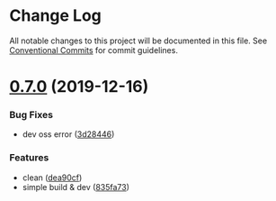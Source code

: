 # Change Log

All notable changes to this project will be documented in this file.
See [Conventional Commits](https://conventionalcommits.org) for commit guidelines.

# [0.7.0](https://github.com/ez-fe/ez/compare/v0.6.3...v0.7.0) (2019-12-16)


### Bug Fixes

* dev oss error ([3d28446](https://github.com/ez-fe/ez/commit/3d284465924cf5742a3344750a80b0d531cc1d19))


### Features

* clean ([dea90cf](https://github.com/ez-fe/ez/commit/dea90cf168b3bad28fb4b9499c868ebc1e9f7b4e))
* simple build & dev ([835fa73](https://github.com/ez-fe/ez/commit/835fa735644c9213f44d736a555c560c9816767b))
